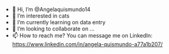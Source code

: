 - 👋 Hi, I’m @Angelaquismundo14
- 👀 I’m interested in cats
- 🌱 I’m currently learning on data entry
- 💞️ I’m looking to collaborate on ...
- 📫 How to reach me? You can message me on LinkedIn: https://www.linkedin.com/in/angela-quismundo-a77a1b207/

<!---
Angelaquismundo14/Angelaquismundo14 is a ✨ special ✨ repository because its `README.md` (this file) appears on your GitHub profile.
You can click the Preview link to take a look at your changes.
--->
